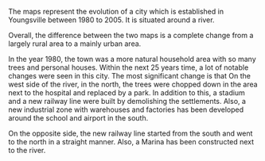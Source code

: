 The maps represent the evolution of a city which is established in Youngsville between 1980 to 2005. It is situated around a river.

Overall, the difference between the two maps is a complete change from a largely rural area to a mainly urban area.

In the year 1980, the town was a more natural household area with so many trees and personal houses. Within the next 25 years time, a lot of notable changes were seen in this city. The most significant change is that On the west side of the river, in the north, the trees were chopped down in the area next to the hospital and replaced by a park. In addition to this, a stadium and a new railway line were built by demolishing the settlements. Also, a new industrial zone with warehouses and factories has been developed around the school and airport in the south.

On the opposite side, the new railway line started from the south and went to the north in a straight manner. Also, a Marina has been constructed next to the river.
